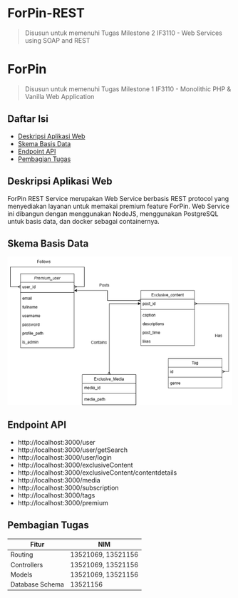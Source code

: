 # ForPin-REST

> Disusun untuk memenuhi Tugas Milestone 2 IF3110 -  Web Services using SOAP and REST

# ForPin

> Disusun untuk memenuhi Tugas Milestone 1 IF3110 - Monolithic PHP & Vanilla Web Application

## Daftar Isi

-   [Deskripsi Aplikasi Web](#deskripsi-aplikasi-web)
-   [Skema Basis Data](#skema-basis-data)
-   [Endpoint API](#endpoint-api)
-   [Pembagian Tugas](#pembagian-tugas)

## Deskripsi Aplikasi Web

ForPin REST Service merupakan Web Service berbasis REST protocol yang menyediakan layanan untuk memakai premium feature ForPin. Web Service ini dibangun dengan menggunakan NodeJS, menggunakan PostgreSQL untuk basis data, dan docker sebagai containernya.

## Skema Basis Data
![Skema Basis Data](./screenshots/rest.png)

## Endpoint API
- http://localhost:3000/user        
- http://localhost:3000/user/getSearch        
- http://localhost:3000/user/login          
- http://localhost:3000/exclusiveContent    
- http://localhost:3000/exclusiveContent/contentdetails   
- http://localhost:3000/media               
- http://localhost:3000/subscription        
- http://localhost:3000/tags     
- http://localhost:3000/premium

## Pembagian Tugas

| Fitur                             | NIM                           |
| --------------------------------- | ----------------------------- |
| Routing                           | 13521069, 13521156            |
| Controllers                       | 13521069, 13521156            |
| Models                            | 13521069, 13521156            |
| Database Schema                   | 13521156                      |